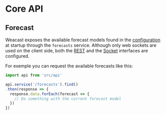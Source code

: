# Core API

## Forecast

Weacast exposes the available forecast models found in the [configuration](../guides/BASICS.MD#configuring) at startup through the `forecasts` service. Although only web sockets are used on the client side, both the [REST](https://docs.feathersjs.com/api/rest.html) and the [Socket](https://docs.feathersjs.com/api/socketio.html) interfaces are configured.

For exemple you can request the available forecasts like this:
```javascript
import api from 'src/api'

api.service('/forecasts').find()
.then(response => {
  response.data.forEach(forecast => {
    // Do something with the current forecast model
  })
})
```
